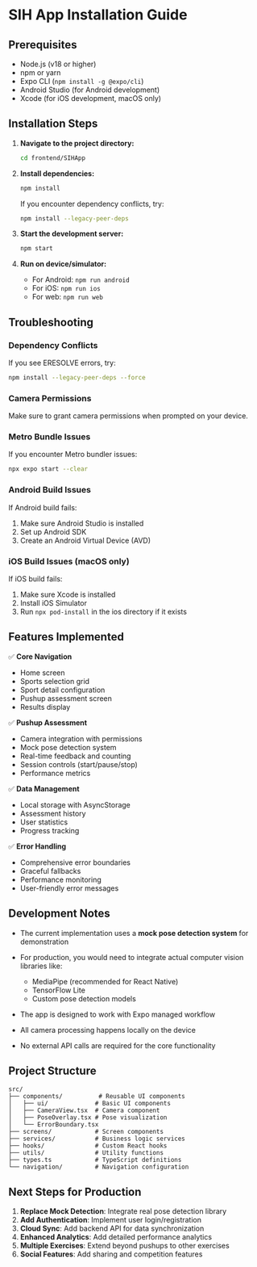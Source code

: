 # SIH App Installation Guide

## Prerequisites

- Node.js (v18 or higher)
- npm or yarn
- Expo CLI (`npm install -g @expo/cli`)
- Android Studio (for Android development)
- Xcode (for iOS development, macOS only)

## Installation Steps

1. **Navigate to the project directory:**
   ```bash
   cd frontend/SIHApp
   ```

2. **Install dependencies:**
   ```bash
   npm install
   ```

   If you encounter dependency conflicts, try:
   ```bash
   npm install --legacy-peer-deps
   ```

3. **Start the development server:**
   ```bash
   npm start
   ```

4. **Run on device/simulator:**
   - For Android: `npm run android`
   - For iOS: `npm run ios`
   - For web: `npm run web`

## Troubleshooting

### Dependency Conflicts

If you see ERESOLVE errors, try:
```bash
npm install --legacy-peer-deps --force
```

### Camera Permissions

Make sure to grant camera permissions when prompted on your device.

### Metro Bundle Issues

If you encounter Metro bundler issues:
```bash
npx expo start --clear
```

### Android Build Issues

If Android build fails:
1. Make sure Android Studio is installed
2. Set up Android SDK
3. Create an Android Virtual Device (AVD)

### iOS Build Issues (macOS only)

If iOS build fails:
1. Make sure Xcode is installed
2. Install iOS Simulator
3. Run `npx pod-install` in the ios directory if it exists

## Features Implemented

✅ **Core Navigation**
- Home screen
- Sports selection grid
- Sport detail configuration
- Pushup assessment screen
- Results display

✅ **Pushup Assessment**
- Camera integration with permissions
- Mock pose detection system
- Real-time feedback and counting
- Session controls (start/pause/stop)
- Performance metrics

✅ **Data Management**
- Local storage with AsyncStorage
- Assessment history
- User statistics
- Progress tracking

✅ **Error Handling**
- Comprehensive error boundaries
- Graceful fallbacks
- Performance monitoring
- User-friendly error messages

## Development Notes

- The current implementation uses a **mock pose detection system** for demonstration
- For production, you would need to integrate actual computer vision libraries like:
  - MediaPipe (recommended for React Native)
  - TensorFlow Lite
  - Custom pose detection models

- The app is designed to work with Expo managed workflow
- All camera processing happens locally on the device
- No external API calls are required for the core functionality

## Project Structure

```
src/
├── components/          # Reusable UI components
│   ├── ui/             # Basic UI components
│   ├── CameraView.tsx  # Camera component
│   ├── PoseOverlay.tsx # Pose visualization
│   └── ErrorBoundary.tsx
├── screens/            # Screen components
├── services/           # Business logic services
├── hooks/              # Custom React hooks
├── utils/              # Utility functions
├── types.ts            # TypeScript definitions
└── navigation/         # Navigation configuration
```

## Next Steps for Production

1. **Replace Mock Detection**: Integrate real pose detection library
2. **Add Authentication**: Implement user login/registration
3. **Cloud Sync**: Add backend API for data synchronization
4. **Enhanced Analytics**: Add detailed performance analytics
5. **Multiple Exercises**: Extend beyond pushups to other exercises
6. **Social Features**: Add sharing and competition features